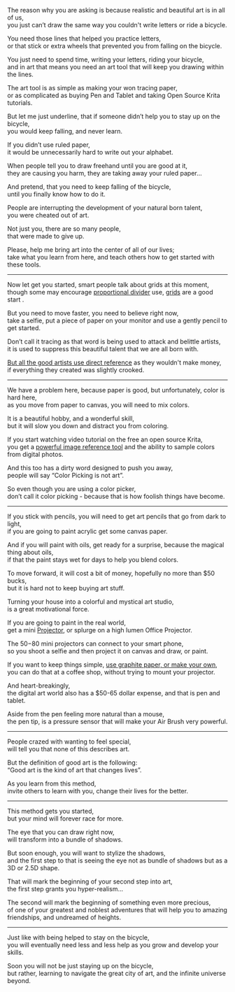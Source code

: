 The reason why you are asking is because realistic and beautiful art is in all of us,\
you just can’t draw the same way you couldn't write letters or ride a bicycle.

You need those lines that helped you practice letters,\
or that stick or extra wheels that prevented you from falling on the bicycle.

You just need to spend time, writing your letters, riding your bicycle,\
and in art that means you need an art tool that will keep you drawing within the lines.

The art tool is as simple as making your won tracing paper,\
or as complicated as buying Pen and Tablet and taking Open Source Krita tutorials.

But let me just underline, that if someone didn’t help you to stay up on the bicycle,\
you would keep falling, and never learn.

If you didn’t use ruled paper,\
it would be unnecessarily hard to write out your alphabet.

When people tell you to draw freehand until you are good at it,\
they are causing you harm, they are taking away your ruled paper...

And pretend, that you need to keep falling of the bicycle,\
until you finally know how to do it.

People are interrupting the development of your natural born talent,\
you were cheated out of art.

Not just you, there are so many people,\
that were made to give up.

Please, help me bring art into the center of all of our lives;\
take what you learn from here, and teach others how to get started with these tools.

---

Now let get you started, smart people talk about grids at this moment,\
though some may encourage [proportional divider](https://www.youtube.com/watch?v=cViRPLSlDLg) use, [grids](https://www.youtube.com/watch?v=bKtURFkwX6k) are a good start .

But you need to move faster, you need to believe right now,\
take a selfie, put a piece of paper on your monitor and use a gently pencil to get started.

Don’t call it tracing as that word is being used to attack and belittle artists,\
it is used to suppress this beautiful talent that we are all born with.

[But all the good artists use direct reference](https://www.youtube.com/watch?v=0fEMJp70tGU) as they wouldn't make money,\
if everything they created was slightly crooked.

---

We have a problem here, because paper is good, but unfortunately, color is hard here,\
as you move from paper to canvas, you will need to mix colors.

It is a beautiful hobby, and a wonderful skill,\
but it will slow you down and distract you from coloring.

If you start watching video tutorial on the free an open source Krita,\
you get a [powerful image reference tool](https://www.youtube.com/watch?v=XCVJyFHcb38) and the ability to sample colors from digital photos.

And this too has a dirty word designed to push you away,\
people will say “Color Picking is not art”.

So even though you are using a color picker,\
don’t call it color picking - because that is how foolish things have become.

---

If you stick with pencils, you will need to get art pencils that go from dark to light,\
if you are going to paint acrylic get some canvas paper.

And if you will paint with oils, get ready for a surprise, because the magical thing about oils,\
if that the paint stays wet for days to help you blend colors.

To move forward, it will cost a bit of money, hopefully no more than $50 bucks,\
but it is hard not to keep buying art stuff.

Turning your house into a colorful and mystical art studio,\
is a great motivational force.

If you are going to paint in the real world,\
get a mini [Projector](https://www.youtube.com/watch?v=G1fAWGTTFdY), or splurge on a high lumen Office Projector.

The $50-$80 mini projectors can connect to your smart phone,\
so you shoot a selfie and then project it on canvas and draw, or paint.

If you want to keep things simple, [use graphite paper, or make your own](https://www.youtube.com/watch?v=7w-Tjd5DrS0),\
you can do that at a coffee shop, without trying to mount your projector.

And heart-breakingly,\
the digital art world also has a $50-65 dollar expense, and that is pen and tablet.

Aside from the pen feeling more natural than a mouse,\
the pen tip, is a pressure sensor that will make your Air Brush very powerful.

---

People crazed with wanting to feel special,\
will tell you that none of this describes art.

But the definition of good art is the following:\
“Good art is the kind of art that changes lives”.

As you learn from this method,\
invite others to learn with you, change their lives for the better.

---

This method gets you started,\
but your mind will forever race for more.

The eye that you can draw right now,\
will transform into a bundle of shadows.

But soon enough, you will want to stylize the shadows,\
and the first step to that is seeing the eye not as bundle of shadows but as a 3D or 2.5D shape.

That will mark the beginning of your second step into art,\
the first step grants you hyper-realism...

The second will mark the beginning of something even more precious,\
of one of your greatest and noblest adventures that will help you to amazing friendships, and undreamed of heights.

---

Just like with being helped to stay on the bicycle,\
you will eventually need less and less help as you grow and develop your skills.

Soon you will not be just staying up on the bicycle,\
but rather, learning to navigate the great city of art, and the infinite universe beyond.
